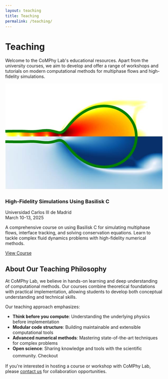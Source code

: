 ```yaml
---
layout: teaching
title: Teaching
permalink: /teaching/
---
```


# Teaching

Welcome to the CoMPhy Lab's educational resources. Apart from the university courses, we aim to develop and offer a range of workshops and tutorials on modern computational methods for multiphase flows and high-fidelity simulations.

<div class="teaching-grid">
  <div class="course-card">
    <img src="/assets/images/teaching/basilisk-madrid.jpg" alt="Basilisk C Course" loading="lazy">
    <div class="course-card__content">
      <h3 class="course-card__title">High-Fidelity Simulations Using Basilisk C</h3>
      <div class="course-card__meta">
        <i class="fa-solid fa-location-dot"></i> Universidad Carlos III de Madrid
      </div>
      <div class="course-card__meta">
        <i class="fa-solid fa-calendar-days"></i> March 10-13, 2025
      </div>
      <p class="course-card__desc">
        A comprehensive course on using Basilisk C for simulating multiphase flows, interface tracking, and solving conservation equations. Learn to tackle complex fluid dynamics problems with high-fidelity numerical methods.
      </p>
      <a href="/teaching/2025-Basilisk101-Madrid" class="course-card__link">View Course</a>
    </div>
  </div>
</div>

## About Our Teaching Philosophy

At CoMPhy Lab, we believe in hands-on learning and deep understanding of computational methods. Our courses combine theoretical foundations with practical implementation, allowing students to develop both conceptual understanding and technical skills.

Our teaching approach emphasizes:

- **Think before you compute**: Understanding the underlying physics before implementation
- **Modular code structure**: Building maintainable and extensible computational tools
- **Advanced numerical methods**: Mastering state-of-the-art techniques for complex problems
- **Open science**: Sharing knowledge and tools with the scientific community. Checkout <a href="https://github.com/comphy-lab"><i class="fa-brands fa-github" style="font-size: 1.5em; color: black; font-style: normal;"></i></a>

If you're interested in hosting a course or workshop with CoMPhy Lab, please [contact us](/join) for collaboration opportunities. 